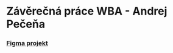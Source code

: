 # Závěrečná práce WBA - Andrej Pečeňa
### [Figma projekt]([url](https://www.figma.com/file/n4V85lstanxWYeti15LrWO/WBA-Final-project?type=design&node-id=0%3A1&mode=design&t=ZNqYFaXOBnlTSTZb-1))
### 
